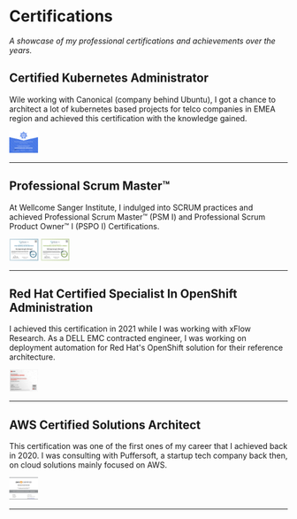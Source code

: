 # Certifications

_A showcase of my professional certifications and achievements over the years._

## Certified Kubernetes Administrator
Wile working with Canonical (company behind Ubuntu), I got a chance to architect a lot of kubernetes based projects for telco companies in EMEA region and achieved this certification with the knowledge gained.

<img src="/images/certs/k8s.png" alt="Kubernetes" height="40" />

---

## Professional Scrum Master™
At Wellcome Sanger Institute, I indulged into SCRUM practices and achieved Professional Scrum Master™ (PSM I) and Professional Scrum Product Owner™ I (PSPO I) Certifications.

<img src="/images/certs/psm.png" alt="PSM-I" height="40" />

<img src="/images/certs/pspo.png" alt="PSPO-I" height="40" />

---

## Red Hat Certified Specialist In OpenShift Administration
I achieved this certification in 2021 while I was working with xFlow Research. As a DELL EMC contracted engineer, I was working on deployment automation for Red Hat's OpenShift solution for their reference architecture.

<img src="/images/certs/openshift.png" alt="OpenShift" height="40" />

---

## AWS Certified Solutions Architect
This certification was one of the first ones of my career that I achieved back in 2020. I was consulting with Puffersoft, a startup tech company back then, on cloud solutions mainly focused on AWS.

<img src="/images/certs/aws.png" alt="AWS" height="40" />

---